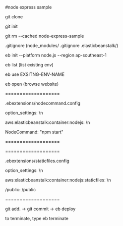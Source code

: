 #node express sample

git clone

git init

git rm --cached node-express-sample

.gitignore (node_modules/  .gitignore  .elasticbeanstalk/)

eb init --platform node.js --region ap-southeast-1

eb list (list existing env)

eb use EXSITNG-ENV-NAME

eb open (browse website)

===================

.ebextensions/nodecommand.config

option_settings: \n
  
aws:elasticbeanstalk:container:nodejs: \n
    
NodeCommand: "npm start"

===================

===================

.ebextensions/staticfiles.config

option_settings: \n
  
aws:elasticbeanstalk:container:nodejs:staticfiles: \n
    
/public: /public

===================

git add. -> git commit -> eb deploy

to terminate, type eb terminate
